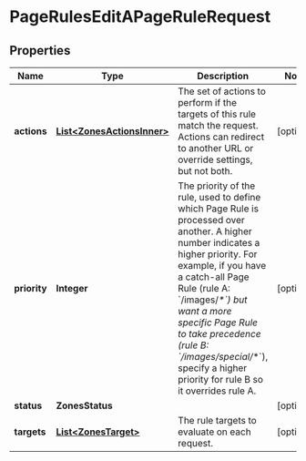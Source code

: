 

# PageRulesEditAPageRuleRequest


## Properties

| Name | Type | Description | Notes |
|------------ | ------------- | ------------- | -------------|
|**actions** | [**List&lt;ZonesActionsInner&gt;**](ZonesActionsInner.md) | The set of actions to perform if the targets of this rule match the request. Actions can redirect to another URL or override settings, but not both. |  [optional] |
|**priority** | **Integer** | The priority of the rule, used to define which Page Rule is processed over another. A higher number indicates a higher priority. For example, if you have a catch-all Page Rule (rule A: &#x60;/images/_*&#x60;) but want a more specific Page Rule to take precedence (rule B: &#x60;/images/special/_*&#x60;), specify a higher priority for rule B so it overrides rule A. |  [optional] |
|**status** | **ZonesStatus** |  |  [optional] |
|**targets** | [**List&lt;ZonesTarget&gt;**](ZonesTarget.md) | The rule targets to evaluate on each request. |  [optional] |



